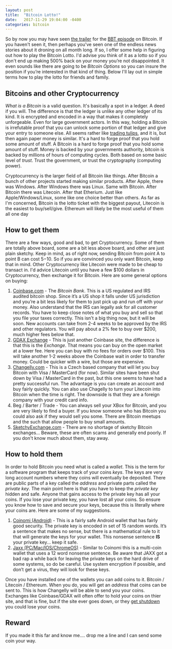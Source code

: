 ```yaml
---
layout: post
title:  "Bitcoin Lotto!"
date:   2017-11-29 19:04:00 -0400
categories: bitcoin
---
```

So by now you may have seen [the trailer](https://youtu.be/tr3KLCDAlnU) for the [BBT episode](http://www.cbs.com/shows/big_bang_theory/video/) on Bitcoin.  If you haven't seen it, then perhaps you've seen one of the endless news stories about it droning on all month long.  If so, I offer some help in figuring out how to play the Bitcoin Lotto.  I'd advise you think of it as a lotto so if you don't end up making 500% back on your money you’re not disappointed.  It even sounds like there are going to be *Bitcoin Options* so you can insure the position if you’re interested in that kind of thing.  Below I'll lay out in simple terms how to play the lotto for friends and family.

## Bitcoins and other Cryptocurrency
*What is a Bitcoin* is a valid question.  It's basically a spot in a ledger.  A deed if you will.  The difference is that the ledger is unlike any other ledger of its kind.  It is encrypted and encoded in a way that makes it completely unforgeable.  Even for large government actors.  In this way, holding a Bitcoin is irrefutable proof that you can unlock some portion of that ledger and give your entry to someone else.  All seems rather like [trading tulips](https://youtu.be/CWu7lIpNvCs), and it is, but then again paper money is similar.  It's a hard to forge proof that you hold some amount of stuff.  A Bitcoin is a hard to forge proof that you hold some amount of stuff.  Money is backed by your governments authority, bitcoin is backed by millions of hours of computing cycles.  Both based on some basic level of *trust*.  Trust the government, or trust the cryptography (computing power).

Cryptocurrency is the larger field of all Bitcoin like things.  After Bitcoin a bunch of other projects started making similar products.  After Apple, there was Windows.  After Windows there was Linux.  Same with Bitcoin.  After Bitcoin there was Litecoin.  After that Etherium.  Just like Apple/Windows/Linux, some like one choice better than others.  As far as I'm concerned, Bitcoin is the lotto ticket with the biggest payout, Litecoin is the easiest to buy/sell/give.  Ethereum will likely be the most useful of them all one day

## How to get them
There are a few ways, good and bad, to get Cryptocurrency.  Some of them are totally above board, some are a bit less above board, and other are just plain sketchy.  Keep in mind, as of right now, sending Bitcoin from point A to point B can cost $5-$10.  So if you are convinced you only want Bitcoin, keep that in mind.  Other Cryptocurrency like Litecoin were made to be cheap to transact in.  I'd advice Litecoin until you have a few $100 dollars in Cryptocurrency, then exchange it for Bitcoin.  Here are some general options on buying:

1. [Coinbase.com](https://www.coinbase.com/dashboard) - The *Bitcoin Bank*.  This is a US regulated and IRS audited bitcoin shop.  Since it’s a US shop it falls under US jurisdiction and you’re a bit less likely for them to just pick up and run off with your money.  Also understand that the IRS can legally ask for all customer records.  You have to keep close notes of what you buy and sell so that you file your taxes correctly.  This isn't a big thing now, but it will be soon.  New accounts can take from 2-4 weeks to be approved by the IRS and other regulators.  You will pay about a 2% fee to buy over $200, much higher fees below that.
2. [GDAX Exchange](https://www.gdax.com/) - This is just another Coinbase site, the difference is that this is the *Exchange*.  That means you can buy on the open market at a lower fee.  Here you can buy with no fees for orders over $100.  This will take another 1-2 weeks above the Coinbase wait in order to transfer money.  Could be quicker with a wire, but those are expensive.
3. [Changelly.com](https://changelly.com/) - This is a Czech based company that will let you buy Bitcoin with Visa / MasterCard (for now).  Similar sites have been shut down by Visa / MasterCard in the past, but this one seems to have had a pretty successful run.  The advantage is you can create an account and buy fairly quickly.  You can also use Chagelly to turn your Litecoin into Bitcoin when the time is right.  The downside is that they are a foreign company with your credit card info.
4. Beg / Barter / Trade - You can always sell your XBox for Bitcoin, and you are very likely to find a buyer.  If you know someone who has Bitcoin you could also ask if they would sell you some.  There are Bitcoin meetups and the such that allow people to buy small amounts.
5. [SketchyExchange.com](https://btc-e.com/) - There are no shortage of sketchy Bitcoin exchanges... Beware, these are often scams and generally end poorly.  If you don't know much about them, stay away.

## How to hold them
In order to hold Bitcoin you need what is called a *wallet*.  This is the term for a software program that keeps track of your coins *keys*.  The keys are very long account numbers where they coins will eventually be deposited.  There are public parts of a key called the *address* and private parts called the *private key*.  The main point here is that you have to keep the *private key* hidden and safe.  Anyone that gains access to the private key has all your coins.  If you lose your private key, you have lost all your coins.  So ensure you know how to save and secure your keys, because this is literally where your coins are.  Here are some of my suggestions.

1. [Coinomi (Android)](https://coinomi.com/) - This is a fairly safe Android wallet that has fairly good security.  The private key is encoded in set of 15 random words.  It’s a sentence that makes no sense, but there is a mathematical rule to it that will generate the keys for your wallet.  This nonsense sentence **IS** your private key... keep it safe.
2. [Jaxx (PC/Mac/IOS/ChromeOS)](https://jaxx.io/) - Similar to Coinomi this is a multi-coin wallet that uses a 12 word nonsense sentence.  Be aware that JAXX got a bad rap a while back for leaving the private keys on the hard drive of some systems, so do be careful.  Use system encryption if possible, and don’t get a virus, they will look for these keys.

Once you have installed one of the wallets you can add coins to it.  Bitcoin / Litecoin / Ethereum.  When you do, you will get an *address* that coins can be sent to.  This is how Changelly will be able to send you your coins.  Exchanges like Coinbase/GDAX will often offer to hold your coins on thier site, and that is fine, but if the site ever goes down, or they [get shutdown](https://btc-e.com/) you could lose your coins.

## Reward
If you made it this far and know me.... drop me a line and I can send some coin your way.
